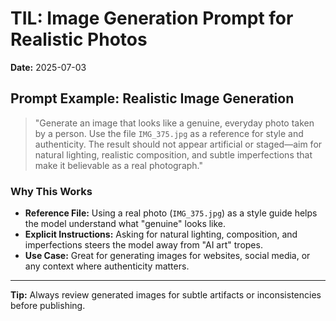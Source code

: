 # TIL: Image Generation Prompt for Realistic Photos

**Date:** 2025-07-03

## Prompt Example: Realistic Image Generation

> "Generate an image that looks like a genuine, everyday photo taken by a person. Use the file `IMG_375.jpg` as a reference for style and authenticity. The result should not appear artificial or staged—aim for natural lighting, realistic composition, and subtle imperfections that make it believable as a real photograph."

### Why This Works
- **Reference File:** Using a real photo (`IMG_375.jpg`) as a style guide helps the model understand what "genuine" looks like.
- **Explicit Instructions:** Asking for natural lighting, composition, and imperfections steers the model away from "AI art" tropes.
- **Use Case:** Great for generating images for websites, social media, or any context where authenticity matters.

---

**Tip:** Always review generated images for subtle artifacts or inconsistencies before publishing.
